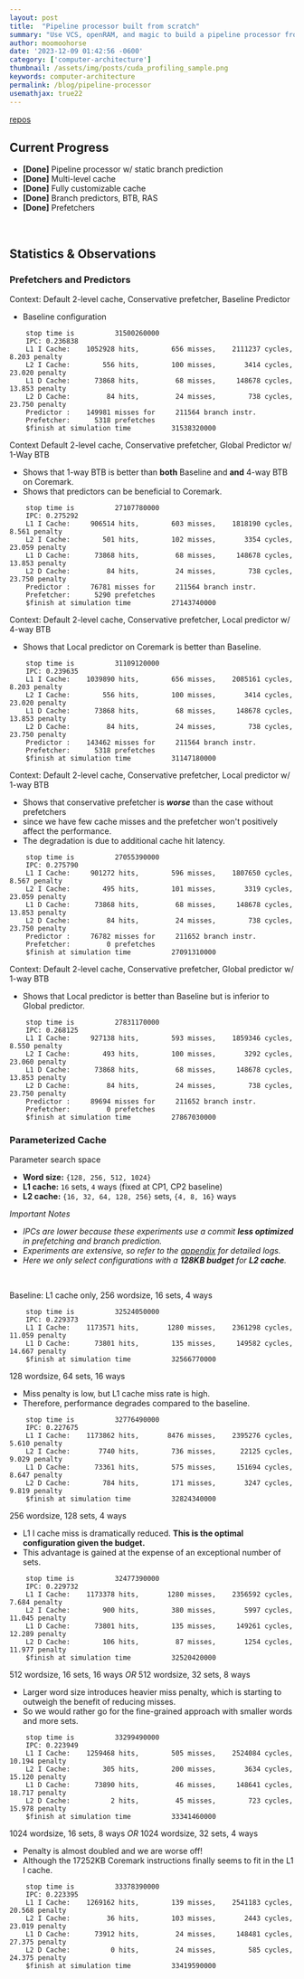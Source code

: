 ```yaml
---
layout: post
title:  "Pipeline processor built from scratch"
summary: "Use VCS, openRAM, and magic to build a pipeline processor from scratch"
author: moomoohorse
date: '2023-12-09 01:42:56 -0600'
category: ['computer-architecture']
thumbnail: /assets/img/posts/cuda_profiling_sample.png
keywords: computer-architecture
permalink: /blog/pipeline-processor
usemathjax: true22
---
```




[repos](https://github.com/MooMooHorse/CRC_processor)



## Current Progress

- **[Done]** Pipeline processor w/ static branch prediction
- **[Done]** Multi-level cache
- **[Done]** Fully customizable cache
- **[Done]** Branch predictors, BTB, RAS
- **[Done]** Prefetchers



<br>

## Statistics & Observations

### Prefetchers and Predictors

Context: Default 2-level cache, Conservative prefetcher, Baseline Predictor
- Baseline configuration
```
    stop time is          31500260000
    IPC: 0.236838
    L1 I Cache:    1052928 hits,        656 misses,    2111237 cycles,      8.203 penalty
    L2 I Cache:        556 hits,        100 misses,       3414 cycles,     23.020 penalty
    L1 D Cache:      73868 hits,         68 misses,     148678 cycles,     13.853 penalty
    L2 D Cache:         84 hits,         24 misses,        738 cycles,     23.750 penalty
    Predictor :    149981 misses for     211564 branch instr.
    Prefetcher:      5318 prefetches
    $finish at simulation time          31538320000
```

Context Default 2-level cache, Conservative prefetcher, Global Predictor w/ 1-Way BTB
- Shows that 1-way BTB is better than **both** Baseline and **and** 4-way BTB on Coremark.
- Shows that predictors can be beneficial to Coremark.
```
    stop time is          27107780000
    IPC: 0.275292
    L1 I Cache:     906514 hits,        603 misses,    1818190 cycles,      8.561 penalty
    L2 I Cache:        501 hits,        102 misses,       3354 cycles,     23.059 penalty
    L1 D Cache:      73868 hits,         68 misses,     148678 cycles,     13.853 penalty
    L2 D Cache:         84 hits,         24 misses,        738 cycles,     23.750 penalty
    Predictor :     76781 misses for     211564 branch instr.
    Prefetcher:      5290 prefetches
    $finish at simulation time          27143740000
```

Context: Default 2-level cache, Conservative prefetcher, Local predictor w/ 4-way BTB
- Shows that Local predictor on Coremark is better than Baseline.
```
    stop time is          31109120000
    IPC: 0.239635
    L1 I Cache:    1039890 hits,        656 misses,    2085161 cycles,      8.203 penalty
    L2 I Cache:        556 hits,        100 misses,       3414 cycles,     23.020 penalty
    L1 D Cache:      73868 hits,         68 misses,     148678 cycles,     13.853 penalty
    L2 D Cache:         84 hits,         24 misses,        738 cycles,     23.750 penalty
    Predictor :    143462 misses for     211564 branch instr.
    Prefetcher:      5318 prefetches
    $finish at simulation time          31147180000
```

Context: Default 2-level cache, Conservative prefetcher, Local predictor w/ 1-way BTB
- Shows that conservative prefetcher is ***worse*** than the case without prefetchers
- since we have few cache misses and the prefetcher won't positively affect the performance.
- The degradation is due to additional cache hit latency.
```
    stop time is          27055390000
    IPC: 0.275790
    L1 I Cache:     901272 hits,        596 misses,    1807650 cycles,      8.567 penalty
    L2 I Cache:        495 hits,        101 misses,       3319 cycles,     23.059 penalty
    L1 D Cache:      73868 hits,         68 misses,     148678 cycles,     13.853 penalty
    L2 D Cache:         84 hits,         24 misses,        738 cycles,     23.750 penalty
    Predictor :     76782 misses for     211652 branch instr.
    Prefetcher:         0 prefetches
    $finish at simulation time          27091310000
```

Context: Default 2-level cache, Conservative prefetcher, Global predictor w/ 1-way BTB
- Shows that Local predictor is better than Baseline but is inferior to Global predictor.

```
    stop time is          27831170000
    IPC: 0.268125
    L1 I Cache:     927138 hits,        593 misses,    1859346 cycles,      8.550 penalty
    L2 I Cache:        493 hits,        100 misses,       3292 cycles,     23.060 penalty
    L1 D Cache:      73868 hits,         68 misses,     148678 cycles,     13.853 penalty
    L2 D Cache:         84 hits,         24 misses,        738 cycles,     23.750 penalty
    Predictor :     89694 misses for     211652 branch instr.
    Prefetcher:         0 prefetches
    $finish at simulation time          27867030000
```

### Parameterized Cache

Parameter search space
- **Word size:** `{128, 256, 512, 1024}`
- **L1 cache:** `16` sets, `4` ways (fixed at CP1, CP2 baseline)
- **L2 cache:** `{16, 32, 64, 128, 256}` sets, `{4, 8, 16}` ways

*Important Notes*
- *IPCs are lower because these experiments use a commit **less optimized** in prefetching and branch prediction.*
- *Experiments are extensive, so refer to the [appendix](./mp4cp3_appendix.md) for detailed logs.* <br>
- *Here we only select configurations with a **128KB budget** for **L2 cache**.*

<br>

Baseline: L1 cache only, 256 wordsize, 16 sets, 4 ways
```
    stop time is          32524050000
    IPC: 0.229373
    L1 I Cache:    1173571 hits,       1280 misses,    2361298 cycles,     11.059 penalty
    L1 D Cache:      73801 hits,        135 misses,     149582 cycles,     14.667 penalty
    $finish at simulation time          32566770000
```

128 wordsize, 64 sets, 16 ways
- Miss penalty is low, but L1 cache miss rate is high.
- Therefore, performance degrades compared to the baseline.
```
    stop time is          32776490000
    IPC: 0.227675
    L1 I Cache:    1173862 hits,       8476 misses,    2395276 cycles,      5.610 penalty
    L2 I Cache:       7740 hits,        736 misses,      22125 cycles,      9.029 penalty
    L1 D Cache:      73361 hits,        575 misses,     151694 cycles,      8.647 penalty
    L2 D Cache:        784 hits,        171 misses,       3247 cycles,      9.819 penalty
    $finish at simulation time          32824340000
```

256 wordsize, 128 sets, 4 ways
- L1 I cache miss is dramatically reduced. **This is the optimal configuration given the budget.**
- This advantage is gained at the expense of an exceptional number of sets.
```
    stop time is          32477390000
    IPC: 0.229732
    L1 I Cache:    1173378 hits,       1280 misses,    2356592 cycles,      7.684 penalty
    L2 I Cache:        900 hits,        380 misses,       5997 cycles,     11.045 penalty
    L1 D Cache:      73801 hits,        135 misses,     149261 cycles,     12.289 penalty
    L2 D Cache:        106 hits,         87 misses,       1254 cycles,     11.977 penalty
    $finish at simulation time          32520420000
```

512 wordsize, 16 sets, 16 ways *OR* 512 wordsize, 32 sets, 8 ways
- Larger word size introduces heavier miss penalty, which is starting to outweigh the benefit of reducing misses.
- So we would rather go for the fine-grained approach with smaller words and more sets.
```
    stop time is          33299490000
    IPC: 0.223949
    L1 I Cache:    1259468 hits,        505 misses,    2524084 cycles,     10.194 penalty
    L2 I Cache:        305 hits,        200 misses,       3634 cycles,     15.120 penalty
    L1 D Cache:      73890 hits,         46 misses,     148641 cycles,     18.717 penalty
    L2 D Cache:          2 hits,         45 misses,        723 cycles,     15.978 penalty
    $finish at simulation time          33341460000
```

1024 wordsize, 16 sets, 8 ways *OR* 1024 wordsize, 32 sets, 4 ways
- Penalty is almost doubled and we are worse off!
- Although the 17252KB Coremark instructions finally seems to fit in the L1 I cache.
```
    stop time is          33378390000
    IPC: 0.223395
    L1 I Cache:    1269162 hits,        139 misses,    2541183 cycles,     20.568 penalty
    L2 I Cache:         36 hits,        103 misses,       2443 cycles,     23.019 penalty
    L1 D Cache:      73912 hits,         24 misses,     148481 cycles,     27.375 penalty
    L2 D Cache:          0 hits,         24 misses,        585 cycles,     24.375 penalty
    $finish at simulation time          33419590000
```

